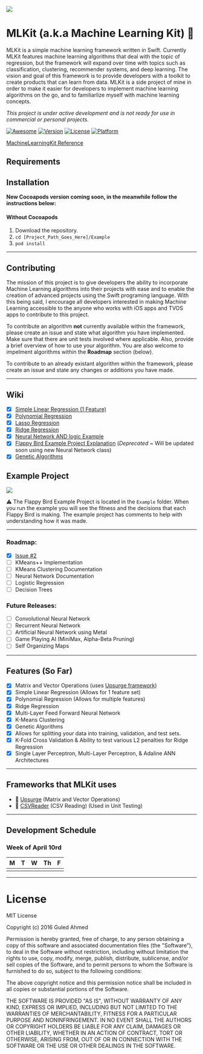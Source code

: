 ![](https://github.com/Somnibyte/MLKit/blob/master/MLKitSmallerLogo.png)

# MLKit (a.k.a Machine Learning Kit) 🤖
MLKit is a simple machine learning framework written in Swift. Currently MLKit features machine learning algorithms that deal with the topic of regression, but the framework will expand over time with topics such as classification, clustering, recommender systems, and deep learning. The vision and goal of this framework is to provide developers with a toolkit to create products that can learn from data. MLKit is a side project of mine in order to make it easier for developers to implement machine learning algorithms on the go, and to familiarlize myself with machine learning concepts.

*This project is under active development and is not ready for use in commercial or personal projects.*

[![Awesome](https://cdn.rawgit.com/sindresorhus/awesome/d7305f38d29fed78fa85652e3a63e154dd8e8829/media/badge.svg)](https://github.com/josephmisiti/awesome-machine-learning)
[![Version](https://img.shields.io/cocoapods/v/MLKit.svg?style=flat)](https://cocoapods.org/pods/MachineLearningKit)
[![License](https://img.shields.io/cocoapods/l/MLKit.svg?style=flat)](https://cocoapods.org/pods/MachineLearningKit)
[![Platform](https://img.shields.io/cocoapods/p/MLKit.svg?style=flat)](https://cocoapods.org/pods/MachineLearningKit)

[MachineLearningKit Reference](http://cocoadocs.org/docsets/MachineLearningKit/0.1.6/)

## Requirements

## Installation

**New Cocoapods version coming soon, in the meanwhile follow the instructions below:**

#### Without Cocoapods
1. Download the repository.
2. `cd [Project_Path_Goes_Here]/Example` 
3. `pod install`

----------------------------------------------

## Contributing 
The mission of this project is to give developers the ability to incorporate Machine Learning algorithms into their projects with ease and to enable the creation of advanced projects using the Swift programing language. With this being said, I encourage all developers interested in making Machine Learning accessible to the anyone who works with iOS apps and TVOS apps to contribute to this project. 

To contribute an algorithm **not** currently available within the framework, please create an issue and state what algorithm you have implemented. Make sure that there are unit tests involved where applicable. Also, provide a brief overview of how to use your algorithm. You are also welcome to impelment algorithms within the **Roadmap** section (below). 

To contribute to an already existant algorithm within the framework, please create an issue and state any changes or additions you have made.

----------------------------------------------

## Wiki 

- [x] [Simple Linear Regression (1 Feature)](https://github.com/Somnibyte/MLKit/wiki/Simple-Linear-Regression-Tutorial)
- [x] [Polynomial Regression](https://github.com/Somnibyte/MLKit/wiki/Polynomial-Regression-Tutorial)
- [x] [Lasso Regression](https://github.com/Somnibyte/MLKit/wiki/Lasso-Regression-Tutorial)
- [x] [Ridge Regression](https://github.com/Somnibyte/MLKit/wiki/Ridge-Regression-Tutorial)
- [x] [Neural Network AND logic Example](https://github.com/Somnibyte/MLKit/wiki/Neural-Network-AND-logic-Example)
- [x] [Flappy Bird Example Project Explanation](https://github.com/Somnibyte/MLKit/wiki/Genetic-Algorithm-(Flappy-Bird-Game-Explanation)) (*Deprecated* ~ Will be updated soon using new Neural Network class)
- [x] [Genetic Algorithms](https://github.com/Somnibyte/MLKit/wiki/Genetic-Algorithm)

## Example Project 
![](https://github.com/Somnibyte/MLKit/blob/master/flappybirdai.gif)

⚠️️  The Flappy Bird Example Project is located in the `Example` folder. When you run the example you will see the fitness and the decisions that each Flappy Bird is making. The example project has comments to help with understanding how it was made. 


----------------------------------------------

### Roadmap:

- [x] [Issue #2](https://github.com/Somnibyte/MLKit/issues/2)
- [ ] KMeans++ Implementation 
- [ ] KMeans Clustering Documentation
- [ ] Neural Network Documentation 
- [ ] Logistic Regression
- [ ] Decision Trees 

### Future Releases:
- [ ] Convolutional Neural Network 
- [ ] Recurrent Neural Network 
- [ ] Artificial Neural Network using Metal
- [ ] Game Playing AI (MiniMax, Alpha-Beta Pruning)
- [ ] Self Organizing Maps

----------------------------------------------
## Features (So Far)

- [x] Matrix and Vector Operations (uses [Upsurge framework](https://github.com/aleph7/Upsurge))
- [x] Simple Linear Regression (Allows for 1 feature set)
- [x] Polynomial Regression (Allows for multiple features)
- [x] Ridge Regression
- [x] Multi-Layer Feed Forward Neural Network 
- [x] K-Means Clustering 
- [x] Genetic Algorithms 
- [x] Allows for splitting your data into training, validation, and test sets.
- [x] K-Fold Cross Validation & Ability to test various L2 penalties for Ridge Regression
- [x] Single Layer Perceptron, Multi-Layer Perceptron, & Adaline ANN Architectures 

----------------------------------------------

## Frameworks that MLKit uses

- 🙌 [Upsurge](https://github.com/aleph7/Upsurge) (Matrix and Vector Operations)
- 🙌 [CSVReader](https://github.com/peterentwistle/SwiftCSVReader) (CSV Reading) (Used in Unit Testing)

----------------------------------------------

## Development Schedule

### Week of April 10rd
|M|T|W|Th|F|
|---|---|---|---|---|
|||||

----------------------------------------------

# License
MIT License

Copyright (c) 2016 Guled Ahmed

Permission is hereby granted, free of charge, to any person obtaining a copy
of this software and associated documentation files (the "Software"), to deal
in the Software without restriction, including without limitation the rights
to use, copy, modify, merge, publish, distribute, sublicense, and/or sell
copies of the Software, and to permit persons to whom the Software is
furnished to do so, subject to the following conditions:

The above copyright notice and this permission notice shall be included in all
copies or substantial portions of the Software.

THE SOFTWARE IS PROVIDED "AS IS", WITHOUT WARRANTY OF ANY KIND, EXPRESS OR
IMPLIED, INCLUDING BUT NOT LIMITED TO THE WARRANTIES OF MERCHANTABILITY,
FITNESS FOR A PARTICULAR PURPOSE AND NONINFRINGEMENT. IN NO EVENT SHALL THE
AUTHORS OR COPYRIGHT HOLDERS BE LIABLE FOR ANY CLAIM, DAMAGES OR OTHER
LIABILITY, WHETHER IN AN ACTION OF CONTRACT, TORT OR OTHERWISE, ARISING FROM,
OUT OF OR IN CONNECTION WITH THE SOFTWARE OR THE USE OR OTHER DEALINGS IN THE
SOFTWARE.
